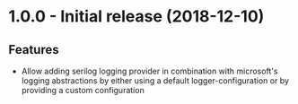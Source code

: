 # 1.0.0 - Initial release (2018-12-10)

## Features

- Allow adding serilog logging provider in combination with microsoft's logging abstractions by either using a default logger-configuration or by providing a custom configuration